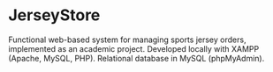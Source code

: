 # JerseyStore
Functional web-based system for managing sports jersey orders, implemented as an academic project. Developed locally with XAMPP (Apache, MySQL, PHP). Relational database in MySQL (phpMyAdmin).
